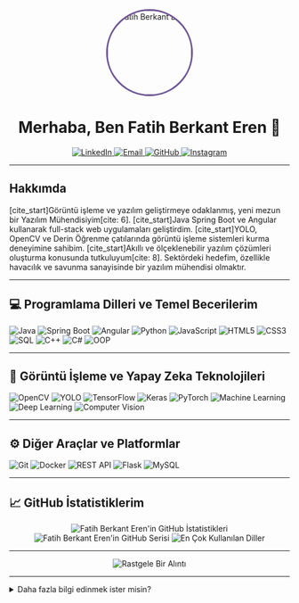 <div align="center">
  <img src="https://avatars.githubusercontent.com/u/74306381?v=4" width="150" height="150" alt="Fatih Berkant Eren" style="border-radius:50%; border: 3px solid #6e5494;">
  <h1>Merhaba, Ben Fatih Berkant Eren 👋</h1>
</div>

<p align="center">
  <a href="https://www.linkedin.com/in/fatihberkanteren/" target="_blank">
    <img src="https://img.shields.io/badge/-LinkedIn-0077B5?style=for-the-badge&logo=linkedin&logoColor=white" alt="LinkedIn">
  </a>
  <a href="mailto:fatihberkant38@gmail.com" target="_blank">
    <img src="https://img.shields.io/badge/-Email-D14836?style=for-the-badge&logo=gmail&logoColor=white" alt="Email">
  </a>
  <a href="https://github.com/fatihberkanteren" target="_blank">
    <img src="https://img.shields.io/badge/-GitHub-181717?style=for-the-badge&logo=github&logoColor=white" alt="GitHub">
  </a>
  <a href="https://www.instagram.com/fatihberkant/" target="_blank">
    <img src="https://img.shields.io/badge/-Instagram-E4405F?style=for-the-badge&logo=instagram&logoColor=white" alt="Instagram">
  </a>
</p>

---

## Hakkımda

[cite_start]Görüntü işleme ve yazılım geliştirmeye odaklanmış, yeni mezun bir Yazılım Mühendisiyim[cite: 6]. [cite_start]Java Spring Boot ve Angular kullanarak full-stack web uygulamaları geliştirdim. [cite_start]YOLO, OpenCV ve Derin Öğrenme çatılarında görüntü işleme sistemleri kurma deneyimine sahibim. [cite_start]Akıllı ve ölçeklenebilir yazılım çözümleri oluşturma konusunda tutkuluyum[cite: 8]. Sektördeki hedefim, özellikle havacılık ve savunma sanayisinde bir yazılım mühendisi olmaktır.

---

## 💻 Programlama Dilleri ve Temel Becerilerim

<p>
  <img src="https://img.shields.io/badge/Java-007396?style=for-the-badge&logo=java&logoColor=white" alt="Java">
  <img src="https://img.shields.io/badge/Spring_Boot-6DB33F?style=for-the-badge&logo=spring-boot&logoColor=white" alt="Spring Boot">
  <img src="https://img.shields.io/badge/Angular-DD0031?style=for-the-badge&logo=angular&logoColor=white" alt="Angular">
  <img src="https://img.shields.io/badge/Python-3776AB?style=for-the-badge&logo=python&logoColor=white" alt="Python">
  <img src="https://img.shields.io/badge/JavaScript-F7DF1E?style=for-the-badge&logo=javascript&logoColor=black" alt="JavaScript">
  <img src="https://img.shields.io/badge/HTML5-E34F26?style=for-the-badge&logo=html5&logoColor=white" alt="HTML5">
  <img src="https://img.shields.io/badge/CSS3-1572B6?style=for-the-badge&logo=css3&logoColor=white" alt="CSS3">
  <img src="https://img.shields.io/badge/SQL-4479A1?style=for-the-badge&logo=postgresql&logoColor=white" alt="SQL">
  <img src="https://img.shields.io/badge/C%2B%2B-00599C?style=for-the-badge&logo=c%2B%2B&logoColor=white" alt="C++">
  <img src="https://img.shields.io/badge/C%23-239120?style=for-the-badge&logo=c-sharp&logoColor=white" alt="C#">
  <img src="https://img.shields.io/badge/OOP-000000?style=for-the-badge&logo=c%2B%2B&logoColor=white" alt="OOP">
</p>

---

## 🤖 Görüntü İşleme ve Yapay Zeka Teknolojileri

<p>
  <img src="https://img.shields.io/badge/OpenCV-5C3EE8?style=for-the-badge&logo=opencv&logoColor=white" alt="OpenCV">
  <img src="https://img.shields.io/badge/YOLO-000000?style=for-the-badge&logo=yolo&logoColor=white" alt="YOLO">
  <img src="https://img.shields.io/badge/TensorFlow-FF6F00?style=for-the-badge&logo=tensorflow&logoColor=white" alt="TensorFlow">
  <img src="https://img.shields.io/badge/Keras-D00000?style=for-the-badge&logo=keras&logoColor=white" alt="Keras">
  <img src="https://img.shields.io/badge/PyTorch-EE4C2C?style=for-the-badge&logo=pytorch&logoColor=white" alt="PyTorch">
  <img src="https://img.shields.io/badge/Machine_Learning-FFD133?style=for-the-badge&logo=tensorflow&logoColor=black" alt="Machine Learning">
  <img src="https://img.shields.io/badge/Deep_Learning-5D3FD3?style=for-the-badge&logo=tensorflow&logoColor=white" alt="Deep Learning">
  <img src="https://img.shields.io/badge/Computer_Vision-7A1FD6?style=for-the-badge&logo=opencv&logoColor=white" alt="Computer Vision">
</p>

---

## ⚙️ Diğer Araçlar ve Platformlar

<p>
  <img src="https://img.shields.io/badge/Git-F05032?style=for-the-badge&logo=git&logoColor=white" alt="Git">
  <img src="https://img.shields.io/badge/Docker-2496ED?style=for-the-badge&logo=docker&logoColor=white" alt="Docker">
  <img src="https://img.shields.io/badge/REST_API-000000?style=for-the-badge&logo=rest&logoColor=white" alt="REST API">
  <img src="https://img.shields.io/badge/Flask-000000?style=for-the-badge&logo=flask&logoColor=white" alt="Flask">
  <img src="https://img.shields.io/badge/MySQL-4479A1?style=for-the-badge&logo=mysql&logoColor=white" alt="MySQL">
</p>

---

## 📈 GitHub İstatistiklerim

<p align="center">
  <img src="https://github-readme-stats.vercel.app/api?username=fatihberkanteren&show_icons=true&theme=dark&hide_border=true&count_private=true" alt="Fatih Berkant Eren'in GitHub İstatistikleri">
  <img src="https://github-readme-streak-stats.herokuapp.com/?user=fatihberkanteren&theme=dark&hide_border=true" alt="Fatih Berkant Eren'in GitHub Serisi">
  <img src="https://github-readme-stats.vercel.app/api/top-langs/?username=fatihberkanteren&layout=compact&theme=dark&hide_border=true" alt="En Çok Kullanılan Diller">
</p>

---

<p align="center">
  <img src="https://quotes-github-readme.vercel.app/api?type=random&theme=dark" alt="Rastgele Bir Alıntı">
</p>

---

<details>
  <summary>Daha fazla bilgi edinmek ister misin?</summary>
  <br>
  - 🔭 Şu anda Java ve genel programlama dilleri üzerine çalışıyorum.
  - 🌱 Java - Spring Boot öğrenmeye devam ediyorum.
  - 👯 Ortak proje geliştirmek isteyenlerle işbirliği yapmaktan memnuniyet duyarım.
  - 💬 Bana sormak istediğin her şeyi sorabilirsin!
  - 📫 Bana Instagram üzerinden ulaşabilirsin: @fatihberkant
</details>
